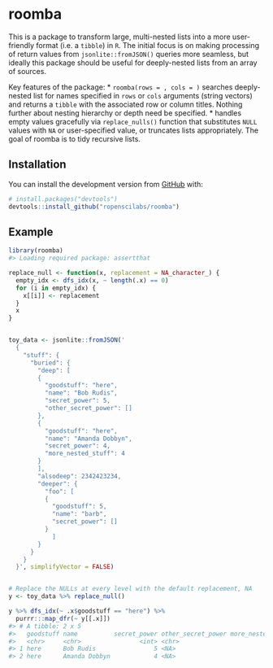 
<!-- README.md is generated from README.Rmd. Please edit that file -->
roomba
======

This is a package to transform large, multi-nested lists into a more user-friendly format (i.e. a `tibble`) in `R`. The initial focus is on making processing of return values from `jsonlite::fromJSON()` queries more seamless, but ideally this package should be useful for deeply-nested lists from an array of sources.

Key features of the package: \* `roomba(rows = , cols = )` searches deeply-nested list for names specified in `rows` or `cols` arguments (string vectors) and returns a `tibble` with the associated row or column titles. Nothing further about nesting hierarchy or depth need be specified. \* handles empty values gracefully via `replace_nulls()` function that substitutes `NULL` values with `NA` or user-specified value, or truncates lists appropriately. The goal of roomba is to tidy recursive lists.

Installation
------------

You can install the development version from [GitHub](https://github.com/) with:

``` r
# install.packages("devtools")
devtools::install_github("ropenscilabs/roomba")
```

Example
-------

``` r
library(roomba)
#> Loading required package: assertthat

replace_null <- function(x, replacement = NA_character_) {
  empty_idx <- dfs_idx(x, ~ length(.x) == 0)
  for (i in empty_idx) {
    x[[i]] <- replacement
  }
  x
}


toy_data <- jsonlite::fromJSON('
  {
    "stuff": {
      "buried": {
        "deep": [
        {
          "goodstuff": "here",
          "name": "Bob Rudis",
          "secret_power": 5,
          "other_secret_power": []
        },
        {
          "goodstuff": "here",
          "name": "Amanda Dobbyn",
          "secret_power": 4, 
          "more_nested_stuff": 4
        }
        ],
        "alsodeep": 2342423234,
        "deeper": {
          "foo": [
          {
            "goodstuff": 5,
            "name": "barb",
            "secret_power": []
          }
            ]
        }
      }
    }
  }', simplifyVector = FALSE)


# Replace the NULLs at every level with the default replacement, NA
y <- toy_data %>% replace_null() 

y %>% dfs_idx(~ .x$goodstuff == "here") %>%
  purrr:::map_dfr(~ y[[.x]])
#> # A tibble: 2 x 5
#>   goodstuff name          secret_power other_secret_power more_nested_stu…
#>   <chr>     <chr>                <int> <chr>                         <int>
#> 1 here      Bob Rudis                5 <NA>                             NA
#> 2 here      Amanda Dobbyn            4 <NA>                              4
```

